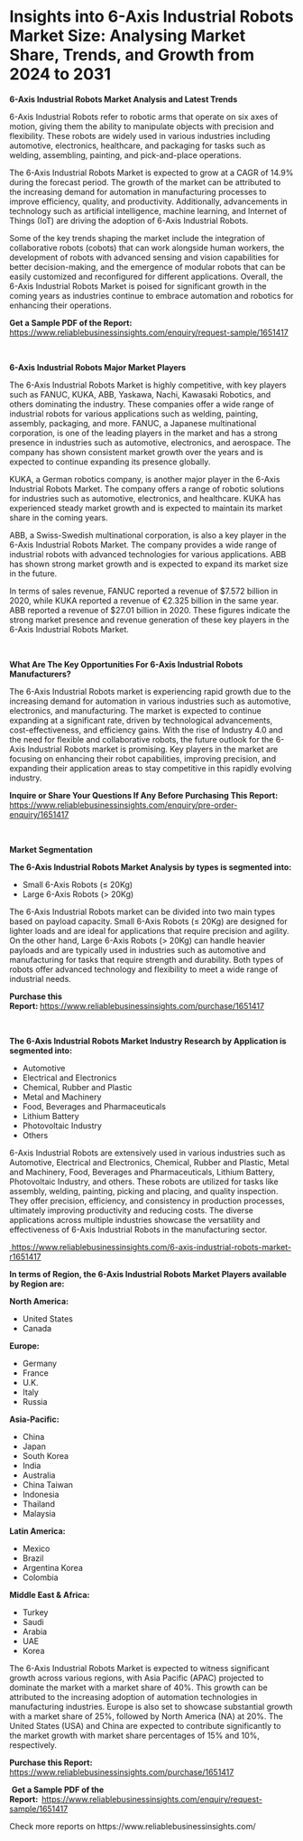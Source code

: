 <p><h1>Insights into 6-Axis Industrial Robots Market Size: Analysing Market Share, Trends, and Growth from 2024 to 2031</h1></p><p><strong>6-Axis Industrial Robots Market Analysis and Latest Trends</strong></p>
<p><p>6-Axis Industrial Robots refer to robotic arms that operate on six axes of motion, giving them the ability to manipulate objects with precision and flexibility. These robots are widely used in various industries including automotive, electronics, healthcare, and packaging for tasks such as welding, assembling, painting, and pick-and-place operations.</p><p>The 6-Axis Industrial Robots Market is expected to grow at a CAGR of 14.9% during the forecast period. The growth of the market can be attributed to the increasing demand for automation in manufacturing processes to improve efficiency, quality, and productivity. Additionally, advancements in technology such as artificial intelligence, machine learning, and Internet of Things (IoT) are driving the adoption of 6-Axis Industrial Robots.</p><p>Some of the key trends shaping the market include the integration of collaborative robots (cobots) that can work alongside human workers, the development of robots with advanced sensing and vision capabilities for better decision-making, and the emergence of modular robots that can be easily customized and reconfigured for different applications. Overall, the 6-Axis Industrial Robots Market is poised for significant growth in the coming years as industries continue to embrace automation and robotics for enhancing their operations.</p></p>
<p><strong>Get a Sample PDF of the Report:&nbsp;</strong> <a href="https://www.reliablebusinessinsights.com/enquiry/request-sample/1651417">https://www.reliablebusinessinsights.com/enquiry/request-sample/1651417</a></p>
<p>&nbsp;</p>
<p><strong>6-Axis Industrial Robots Major Market Players</strong></p>
<p><p>The 6-Axis Industrial Robots Market is highly competitive, with key players such as FANUC, KUKA, ABB, Yaskawa, Nachi, Kawasaki Robotics, and others dominating the industry. These companies offer a wide range of industrial robots for various applications such as welding, painting, assembly, packaging, and more. FANUC, a Japanese multinational corporation, is one of the leading players in the market and has a strong presence in industries such as automotive, electronics, and aerospace. The company has shown consistent market growth over the years and is expected to continue expanding its presence globally.</p><p>KUKA, a German robotics company, is another major player in the 6-Axis Industrial Robots Market. The company offers a range of robotic solutions for industries such as automotive, electronics, and healthcare. KUKA has experienced steady market growth and is expected to maintain its market share in the coming years.</p><p>ABB, a Swiss-Swedish multinational corporation, is also a key player in the 6-Axis Industrial Robots Market. The company provides a wide range of industrial robots with advanced technologies for various applications. ABB has shown strong market growth and is expected to expand its market size in the future.</p><p>In terms of sales revenue, FANUC reported a revenue of $7.572 billion in 2020, while KUKA reported a revenue of €2.325 billion in the same year. ABB reported a revenue of $27.01 billion in 2020. These figures indicate the strong market presence and revenue generation of these key players in the 6-Axis Industrial Robots Market.</p></p>
<p>&nbsp;</p>
<p><strong>What Are The Key Opportunities For 6-Axis Industrial Robots Manufacturers?</strong></p>
<p><p>The 6-Axis Industrial Robots market is experiencing rapid growth due to the increasing demand for automation in various industries such as automotive, electronics, and manufacturing. The market is expected to continue expanding at a significant rate, driven by technological advancements, cost-effectiveness, and efficiency gains. With the rise of Industry 4.0 and the need for flexible and collaborative robots, the future outlook for the 6-Axis Industrial Robots market is promising. Key players in the market are focusing on enhancing their robot capabilities, improving precision, and expanding their application areas to stay competitive in this rapidly evolving industry.</p></p>
<p><strong>Inquire or Share Your Questions If Any Before Purchasing This Report:</strong> <a href="https://www.reliablebusinessinsights.com/enquiry/pre-order-enquiry/1651417">https://www.reliablebusinessinsights.com/enquiry/pre-order-enquiry/1651417</a></p>
<p>&nbsp;</p>
<p><strong>Market Segmentation</strong></p>
<p><strong>The 6-Axis Industrial Robots Market Analysis by types is segmented into:</strong></p>
<p><ul><li>Small 6-Axis Robots (≤ 20Kg)</li><li>Large 6-Axis Robots (> 20Kg)</li></ul></p>
<p><p>The 6-Axis Industrial Robots market can be divided into two main types based on payload capacity. Small 6-Axis Robots (≤ 20Kg) are designed for lighter loads and are ideal for applications that require precision and agility. On the other hand, Large 6-Axis Robots (> 20Kg) can handle heavier payloads and are typically used in industries such as automotive and manufacturing for tasks that require strength and durability. Both types of robots offer advanced technology and flexibility to meet a wide range of industrial needs.</p></p>
<p><strong>Purchase this Report:&nbsp;</strong><a href="https://www.reliablebusinessinsights.com/purchase/1651417">https://www.reliablebusinessinsights.com/purchase/1651417</a></p>
<p>&nbsp;</p>
<p><strong>The 6-Axis Industrial Robots Market Industry Research by Application is segmented into:</strong></p>
<p><ul><li>Automotive</li><li>Electrical and Electronics</li><li>Chemical, Rubber and Plastic</li><li>Metal and Machinery</li><li>Food, Beverages and Pharmaceuticals</li><li>Lithium Battery</li><li>Photovoltaic Industry</li><li>Others</li></ul></p>
<p><p>6-Axis Industrial Robots are extensively used in various industries such as Automotive, Electrical and Electronics, Chemical, Rubber and Plastic, Metal and Machinery, Food, Beverages and Pharmaceuticals, Lithium Battery, Photovoltaic Industry, and others. These robots are utilized for tasks like assembly, welding, painting, picking and placing, and quality inspection. They offer precision, efficiency, and consistency in production processes, ultimately improving productivity and reducing costs. The diverse applications across multiple industries showcase the versatility and effectiveness of 6-Axis Industrial Robots in the manufacturing sector.</p></p>
<p><a href="https://www.reliablebusinessinsights.com/6-axis-industrial-robots-market-r1651417">&nbsp;https://www.reliablebusinessinsights.com/6-axis-industrial-robots-market-r1651417</a></p>
<p><strong>In terms of Region, the 6-Axis Industrial Robots Market Players available by Region are:</strong></p>
<p>
    <p> <strong> North America: </strong>
        <ul>
            <li>United States</li>
            <li>Canada</li>
        </ul>
        </p> 
    <p> <strong> Europe: </strong>
        <ul>
            <li>Germany</li>
            <li>France</li>
            <li>U.K.</li>
            <li>Italy</li>
            <li>Russia</li>
        </ul>
        </p> 
    <p> <strong> Asia-Pacific: </strong>
        <ul>
            <li>China</li>
            <li>Japan</li>
            <li>South Korea</li>
            <li>India</li>
            <li>Australia</li>
            <li>China Taiwan</li>
            <li>Indonesia</li>
            <li>Thailand</li>
            <li>Malaysia</li>
        </ul>
        </p> 
    <p> <strong> Latin America: </strong>
        <ul>
            <li>Mexico</li>
            <li>Brazil</li>
            <li>Argentina Korea</li>
            <li>Colombia</li>
        </ul>
        </p> 
    <p> <strong> Middle East & Africa: </strong>
        <ul>
            <li>Turkey</li>
            <li>Saudi</li>
            <li>Arabia</li>
            <li>UAE</li>
            <li>Korea</li>
        </ul>
    </p>
    </p>
<p><p>The 6-Axis Industrial Robots Market is expected to witness significant growth across various regions, with Asia Pacific (APAC) projected to dominate the market with a market share of 40%. This growth can be attributed to the increasing adoption of automation technologies in manufacturing industries. Europe is also set to showcase substantial growth with a market share of 25%, followed by North America (NA) at 20%. The United States (USA) and China are expected to contribute significantly to the market growth with market share percentages of 15% and 10%, respectively.</p></p>
<p><strong>Purchase this Report: </strong><a href="https://www.reliablebusinessinsights.com/purchase/1651417">https://www.reliablebusinessinsights.com/purchase/1651417</a></p>
<p>&nbsp;<strong>Get a Sample PDF of the Report:&nbsp;&nbsp;</strong><a href="https://www.reliablebusinessinsights.com/enquiry/request-sample/1651417">https://www.reliablebusinessinsights.com/enquiry/request-sample/1651417</a></p>
<p><strong></strong></p>
<p>Check more reports on https://www.reliablebusinessinsights.com/</p>